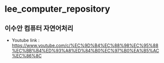 # lee_computer_repository
## 이수안 컴퓨터 자연어처리
* Youtube link : <https://www.youtube.com/c/%EC%9D%B4%EC%88%98%EC%95%88%EC%BB%B4%ED%93%A8%ED%84%B0%EC%97%B0%EA%B5%AC%EC%86%8C>
